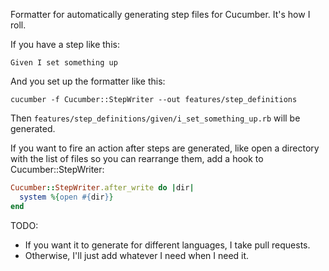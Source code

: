 Formatter for automatically generating step files for Cucumber. It's how I roll.

If you have a step like this:

``` gherkin
Given I set something up
```

And you set up the formatter like this:

```
cucumber -f Cucumber::StepWriter --out features/step_definitions
```

Then `features/step_definitions/given/i_set_something_up.rb` will be generated.

If you want to fire an action after steps are generated, like open a directory with
the list of files so you can rearrange them, add a hook to Cucumber::StepWriter:

``` ruby
Cucumber::StepWriter.after_write do |dir|
  system %{open #{dir}}
end
```

TODO:

* If you want it to generate for different languages, I take pull requests.
* Otherwise, I'll just add whatever I need when I need it.

